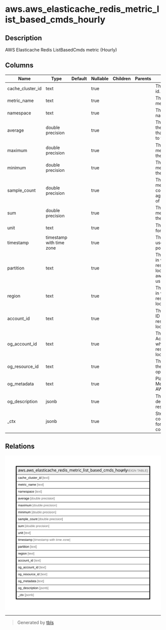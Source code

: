 # aws.aws_elasticache_redis_metric_list_based_cmds_hourly

## Description

AWS Elasticache Redis ListBasedCmds metric (Hourly)

## Columns

| Name | Type | Default | Nullable | Children | Parents | Comment |
| ---- | ---- | ------- | -------- | -------- | ------- | ------- |
| cache_cluster_id | text |  | true |  |  | The cache cluster id. |
| metric_name | text |  | true |  |  | The name of the metric. |
| namespace | text |  | true |  |  | The metric namespace. |
| average | double precision |  | true |  |  | The average of the metric values that correspond to the data point. |
| maximum | double precision |  | true |  |  | The maximum metric value for the data point. |
| minimum | double precision |  | true |  |  | The minimum metric value for the data point. |
| sample_count | double precision |  | true |  |  | The number of metric values that contributed to the aggregate value of this data point. |
| sum | double precision |  | true |  |  | The sum of the metric values for the data point. |
| unit | text |  | true |  |  | The standard unit for the data point. |
| timestamp | timestamp with time zone |  | true |  |  | The time stamp used for the data point. |
| partition | text |  | true |  |  | The AWS partition in which the resource is located (aws, aws-cn, or aws-us-gov). |
| region | text |  | true |  |  | The AWS Region in which the resource is located. |
| account_id | text |  | true |  |  | The AWS Account ID in which the resource is located. |
| og_account_id | text |  | true |  |  | The Platform Account ID in which the resource is located. |
| og_resource_id | text |  | true |  |  | The unique ID of the resource in opengovernance. |
| og_metadata | text |  | true |  |  | Platform Metadata of the AWS resource. |
| og_description | jsonb |  | true |  |  | The full model description of the resource |
| _ctx | jsonb |  | true |  |  | Steampipe context in JSON form, e.g. connection_name. |

## Relations

![er](aws.aws_elasticache_redis_metric_list_based_cmds_hourly.svg)

---

> Generated by [tbls](https://github.com/k1LoW/tbls)
